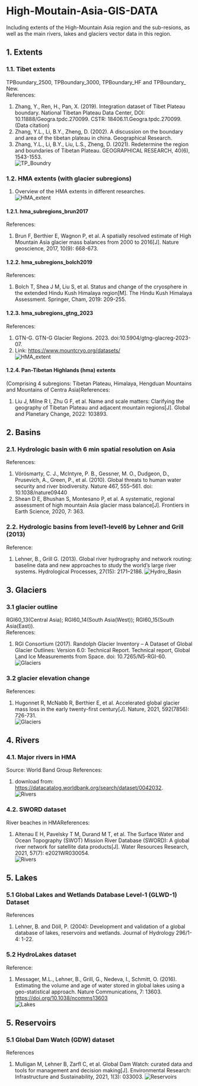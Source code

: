 # High-Moutain-Asia-GIS-DATA

Including extents of the High-Mountain Asia region and the  sub-resions, as well as the main rivers, lakes and glaciers vector data in this region.

## 1. Extents

### 1.1. Tibet extents

TPBoundary_2500, TPBoundary_3000, TPBoundary_HF and TPBoundary_ New.  
References:

1. Zhang, Y., Ren, H., Pan, X. (2019). Integration dataset of Tibet Plateau boundary. National Tibetan Plateau Data Center, DOI: 10.11888/Geogra.tpdc.270099. CSTR: 18406.11.Geogra.tpdc.270099. (Data citation)
2. Zhang, Y.L., Li, B.Y., Zheng, D. (2002). A discussion on the boundary and area of the tibetan plateau in china. Geographical Research.
3. Zhang, Y.L., Li, B.Y., Liu, L.S., Zheng, D. (2021). Redetermine the region and boundaries of Tibetan Plateau. GEOGRAPHICAL RESEARCH, 40(6), 1543-1553.  
   ![TP_Boundry](figures/TP_boundaries.png)  

### 1.2. HMA extents (with glacier subregions)

1) Overview of the HMA extents in different researches.  
   ![HMA_extent](figures/hma_subregions_compare.png)

#### 1.2.1. hma_subregions_brun2017

References:

1) Brun F, Berthier E, Wagnon P, et al. A spatially resolved estimate of High Mountain Asia glacier mass balances from 2000 to 2016[J]. Nature geoscience, 2017, 10(9): 668-673.

#### 1.2.2. hma_subregions_bolch2019

References:

1) Bolch T, Shea J M, Liu S, et al. Status and change of the cryosphere in the extended Hindu Kush Himalaya region[M]. The Hindu Kush Himalaya Assessment. Springer, Cham, 2019: 209-255.

#### 1.2.3. hma_subregions_gtng_2023

References:

1) GTN-G. GTN-G Glacier Regions. 2023. doi:10.5904/gtng-glacreg-2023-07.
2) Link: <https://www.mountcryo.org/datasets/>   
![HMA_extent](figures/hma_subregions_gtng.png)

#### 1.2.4. Pan-Tibetan Highlands (hma) extents

(Comprising 4 subregions: Tibetan Plateau, Himalaya, Hengduan Mountains and Mountains of Centra Asia)References:

1. Liu J, Milne R I, Zhu G F, et al. Name and scale matters: Clarifying the geography of Tibetan Plateau and adjacent mountain regions[J]. Global and Planetary Change, 2022: 103893.

## 2. Basins

### 2.1. Hydrologic basin  with 6 min spatial resolution on Asia

References:

1. Vörösmarty, C. J., McIntyre, P. B., Gessner, M. O., Dudgeon, D., Prusevich, A., Green, P., et al. (2010). Global threats to human water security and river biodiversity. Nature 467, 555–561. doi: 10.1038/nature09440
2. Shean D E, Bhushan S, Montesano P, et al. A systematic, regional assessment of high mountain Asia glacier mass balance[J]. Frontiers in Earth Science, 2020, 7: 363.  

### 2.2. Hydrologic basins from level1-level6 by Lehner and Grill (2013)

Reference:

1. Lehner, B., Grill G. (2013). Global river hydrography and network routing: baseline data and new approaches to study the world’s large river systems. Hydrological Processes, 27(15): 2171–2186.
   ![Hydro_Basin](figures/hma_hydro_basins.png)

## 3. Glaciers

### 3.1 glacier outline

RGI60_13(Central Asia); RGI60_14(South Asia(West)); RGI60_15(South Asia(East)).  
References:

1. RGI Consortium (2017). Randolph Glacier Inventory – A Dataset of Global Glacier Outlines: Version 6.0: Technical Report. Technical report, Global Land Ice Measurements from Space. doi: 10.7265/N5-RGI-60.
![Glaciers](figures/hma_glacier_outline.png)

### 3.2 glacier elevation change

References:

1. Hugonnet R, McNabb R, Berthier E, et al. Accelerated global glacier mass loss in the early twenty-first century[J]. Nature, 2021, 592(7856): 726-731.  
![Glaciers](figures/hma_glacier_ele_change.png)

## 4. Rivers

### 4.1. Major rivers in HMA

Source: World Band Group
References:

1. download from: <https://datacatalog.worldbank.org/search/dataset/0042032>.   
![Rivers](figures/hma_major_rivers.png)

### 4.2. SWORD dataset

River beaches in HMAReferences:

1. Altenau E H, Pavelsky T M, Durand M T, et al. The Surface Water and Ocean Topography (SWOT) Mission River Database (SWORD): A global river network for satellite data products[J]. Water Resources Research, 2021, 57(7): e2021WR030054.   
![Rivers](figures/hma_river_reaches_sword.png)

## 5. Lakes

### 5.1 Global Lakes and Wetlands Database Level-1 (GLWD-1) Dataset

References

1. Lehner, B. and Döll, P. (2004): Development and validation of a global database of lakes, reservoirs and wetlands. Journal of Hydrology 296/1-4: 1-22.

### 5.2 HydroLakes dataset

Reference:

1. Messager, M.L., Lehner, B., Grill, G., Nedeva, I., Schmitt, O. (2016). Estimating the volume and age of water stored in global lakes using a geo-statistical approach. Nature Communications, 7: 13603. <https://doi.org/10.1038/ncomms13603>   
![Lakes](figures/hma_lakes.png)

## 5. Reservoirs

### 5.1 Global Dam Watch (GDW) dataset  

References  

1. Mulligan M, Lehner B, Zarfl C, et al. Global Dam Watch: curated data and tools for management and decision making[J]. Environmental Research: Infrastructure and Sustainability, 2021, 1(3): 033003.
![Reservoirs](figures/hma_reservoirs.png)
